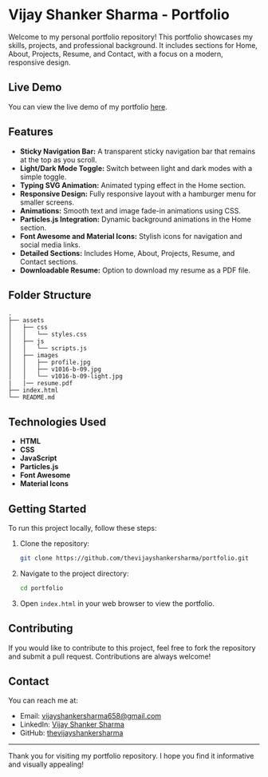 
# Vijay Shanker Sharma - Portfolio

Welcome to my personal portfolio repository! This portfolio showcases my skills, projects, and professional background. It includes sections for Home, About, Projects, Resume, and Contact, with a focus on a modern, responsive design.

## Live Demo

You can view the live demo of my portfolio [here]([https://your-portfolio-link.com](https://portfolio-three-tau-62.vercel.app/)).

## Features

- **Sticky Navigation Bar:** A transparent sticky navigation bar that remains at the top as you scroll.
- **Light/Dark Mode Toggle:** Switch between light and dark modes with a simple toggle.
- **Typing SVG Animation:** Animated typing effect in the Home section.
- **Responsive Design:** Fully responsive layout with a hamburger menu for smaller screens.
- **Animations:** Smooth text and image fade-in animations using CSS.
- **Particles.js Integration:** Dynamic background animations in the Home section.
- **Font Awesome and Material Icons:** Stylish icons for navigation and social media links.
- **Detailed Sections:** Includes Home, About, Projects, Resume, and Contact sections.
- **Downloadable Resume:** Option to download my resume as a PDF file.

## Folder Structure

```plaintext
.
├── assets
│   ├── css
│   │   └── styles.css
│   ├── js
│   │   └── scripts.js
│   ├── images
│   │   ├── profile.jpg
│   │   ├── v1016-b-09.jpg
│   │   └── v1016-b-09-light.jpg
|   |── resume.pdf
├── index.html
└── README.md
```

## Technologies Used

- **HTML**
- **CSS**
- **JavaScript**
- **Particles.js**
- **Font Awesome**
- **Material Icons**

## Getting Started

To run this project locally, follow these steps:

1. Clone the repository:
    ```bash
    git clone https://github.com/thevijayshankersharma/portfolio.git
    ```

2. Navigate to the project directory:
    ```bash
    cd portfolio
    ```

3. Open `index.html` in your web browser to view the portfolio.

## Contributing

If you would like to contribute to this project, feel free to fork the repository and submit a pull request. Contributions are always welcome!

## Contact

You can reach me at:

- Email: vijayshankersharma658@gmail.com
- LinkedIn: [Vijay Shanker Sharma](https://www.linkedin.com/in/vijayshankersharma/)
- GitHub: [thevijayshankersharma](https://github.com/thevijayshankersharma/)

---

Thank you for visiting my portfolio repository. I hope you find it informative and visually appealing!

